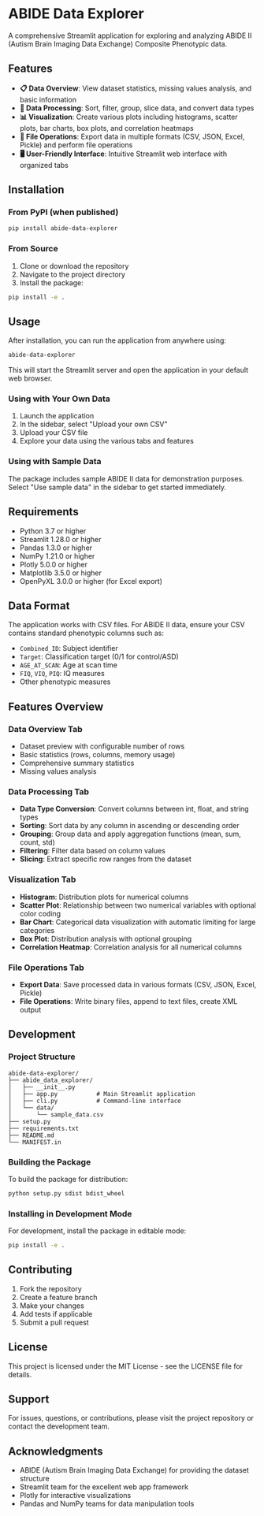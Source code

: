 # ABIDE Data Explorer

A comprehensive Streamlit application for exploring and analyzing ABIDE II (Autism Brain Imaging Data Exchange) Composite Phenotypic data.

## Features

- **📋 Data Overview**: View dataset statistics, missing values analysis, and basic information
- **🔧 Data Processing**: Sort, filter, group, slice data, and convert data types
- **📊 Visualization**: Create various plots including histograms, scatter plots, bar charts, box plots, and correlation heatmaps
- **💾 File Operations**: Export data in multiple formats (CSV, JSON, Excel, Pickle) and perform file operations
- **🖥️ User-Friendly Interface**: Intuitive Streamlit web interface with organized tabs

## Installation

### From PyPI (when published)

```bash
pip install abide-data-explorer
```

### From Source

1. Clone or download the repository
2. Navigate to the project directory
3. Install the package:

```bash
pip install -e .
```

## Usage

After installation, you can run the application from anywhere using:

```bash
abide-data-explorer
```

This will start the Streamlit server and open the application in your default web browser.

### Using with Your Own Data

1. Launch the application
2. In the sidebar, select "Upload your own CSV"
3. Upload your CSV file
4. Explore your data using the various tabs and features

### Using with Sample Data

The package includes sample ABIDE II data for demonstration purposes. Select "Use sample data" in the sidebar to get started immediately.

## Requirements

- Python 3.7 or higher
- Streamlit 1.28.0 or higher
- Pandas 1.3.0 or higher
- NumPy 1.21.0 or higher
- Plotly 5.0.0 or higher
- Matplotlib 3.5.0 or higher
- OpenPyXL 3.0.0 or higher (for Excel export)

## Data Format

The application works with CSV files. For ABIDE II data, ensure your CSV contains standard phenotypic columns such as:

- `Combined_ID`: Subject identifier
- `Target`: Classification target (0/1 for control/ASD)
- `AGE_AT_SCAN`: Age at scan time
- `FIQ`, `VIQ`, `PIQ`: IQ measures
- Other phenotypic measures

## Features Overview

### Data Overview Tab
- Dataset preview with configurable number of rows
- Basic statistics (rows, columns, memory usage)
- Comprehensive summary statistics
- Missing values analysis

### Data Processing Tab
- **Data Type Conversion**: Convert columns between int, float, and string types
- **Sorting**: Sort data by any column in ascending or descending order
- **Grouping**: Group data and apply aggregation functions (mean, sum, count, std)
- **Filtering**: Filter data based on column values
- **Slicing**: Extract specific row ranges from the dataset

### Visualization Tab
- **Histogram**: Distribution plots for numerical columns
- **Scatter Plot**: Relationship between two numerical variables with optional color coding
- **Bar Chart**: Categorical data visualization with automatic limiting for large categories
- **Box Plot**: Distribution analysis with optional grouping
- **Correlation Heatmap**: Correlation analysis for all numerical columns

### File Operations Tab
- **Export Data**: Save processed data in various formats (CSV, JSON, Excel, Pickle)
- **File Operations**: Write binary files, append to text files, create XML output

## Development

### Project Structure

```
abide-data-explorer/
├── abide_data_explorer/
│   ├── __init__.py
│   ├── app.py           # Main Streamlit application
│   ├── cli.py           # Command-line interface
│   └── data/
│       └── sample_data.csv
├── setup.py
├── requirements.txt
├── README.md
└── MANIFEST.in
```

### Building the Package

To build the package for distribution:

```bash
python setup.py sdist bdist_wheel
```

### Installing in Development Mode

For development, install the package in editable mode:

```bash
pip install -e .
```

## Contributing

1. Fork the repository
2. Create a feature branch
3. Make your changes
4. Add tests if applicable
5. Submit a pull request

## License

This project is licensed under the MIT License - see the LICENSE file for details.

## Support

For issues, questions, or contributions, please visit the project repository or contact the development team.

## Acknowledgments

- ABIDE (Autism Brain Imaging Data Exchange) for providing the dataset structure
- Streamlit team for the excellent web app framework
- Plotly for interactive visualizations
- Pandas and NumPy teams for data manipulation tools
